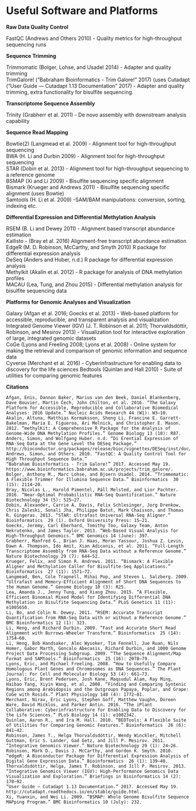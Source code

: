 # Useful Software and Platforms

**Raw Data Quality Control** 

FastQC (Andrews and Others 2010) - Quality metrics for high-throughput sequencing runs
 
**Sequence Trimming** 

Trimmomatic (Bolger, Lohse, and Usadel 2014) - Adapter and quality trimming    
TrimGalore! (“Babraham Bioinformatics - Trim Galore!” 2017) (uses Cutadapt (“User Guide — Cutadapt 1.13 Documentation” 2017) - Adapter and quality trimming, extra functionality for bisulfite sequencing. 
 
**Transcriptome Sequence Assembly**

Trinity (Grabherr et al. 2011) - De novo assembly with downstream analysis capability
 
**Sequence Read Mapping** 

Bowtie(2) (Langmead et al. 2009) - Alignment tool for high-throughput sequencing     
BWA (H. Li and Durbin 2009) - Alignment tool for high-throughput sequencing    
STAR (Dobin et al. 2013) - Alignment tool for high-throughput sequencing to a reference genome    
BSMAP (Xi and Li 2009) - Bisulfite sequencing specific alignment    
Bismark (Krueger and Andrews 2011) - Bisulfite sequencing specific alignment (uses Bowtie)    
Samtools (H. Li et al. 2009) -SAM/BAM manipulations: conversion, sorting, indexing etc.    
 
**Differential Expression and Differential Methylation Analysis**

RSEM (B. Li and Dewey 2011) - Alignment based transcript abundance estimation    
Kallisto - (Bray et al. 2016) Alignment-free transcript abundance estimation    
EdgeR (M. D. Robinson, McCarthy, and Smyth 2010) R package for differential expression analysis    
DeSeq  (Anders and Huber, n.d.) R package for differential expression analysis   
Methylkit (Akalin et al. 2012) - R package for analysis of DNA methylation profiles    
MACAU (Lea, Tung, and Zhou 2015) - Differential methylation analysis for bisulfite sequencing data   
 
**Platforms for Genomic Analyses and Visualization**

Galaxy (Afgan et al. 2016; Goecks et al. 2013) - Web-based platform for accessible, reproducible, and transparent analysis and visualization     
Integrated Genome Viewer (IGV) (J. T. Robinson et al. 2011; Thorvaldsdóttir, Robinson, and Mesirov 2013) - Visualization tool for interactive exploration of large, integrated genomic datasets    
CoGe (Lyons and Freeling 2008; Lyons et al. 2008) - Online system for making the retrieval and comparison of genomic information and sequence data     
Cyverse (Merchant et al. 2016) - Cyberinfrastructure for enabling data to discovery for the life sciences
Bedtools (Quinlan and Hall 2010) - Suite of utilities for comparing genomic features    


**Citations**
```
Afgan, Enis, Dannon Baker, Marius van den Beek, Daniel Blankenberg, Dave Bouvier, Martin Čech, John Chilton, et al. 2016. “The Galaxy Platform for Accessible, Reproducible and Collaborative Biomedical Analyses: 2016 Update.” Nucleic Acids Research 44 (W1): W3–10.
Akalin, Altuna, Matthias Kormaksson, Sheng Li, Francine E. Garrett-Bakelman, Maria E. Figueroa, Ari Melnick, and Christopher E. Mason. 2012. “methylKit: A Comprehensive R Package for the Analysis of Genome-Wide DNA Methylation Profiles.” Genome Biology 13 (10): R87.
Anders, Simon, and Wolfgang Huber. n.d. “Di Erential Expression of RNA-Seq Data at the Gene Level the DESeq Package.” http://bioconductor.org/packages/release/bioc/vignettes/DESeq/inst/doc/DESeq.pdf.
Andrews, Simon, and Others. 2010. “FastQC: A Quality Control Tool for High Throughput Sequence Data.”
“Babraham Bioinformatics - Trim Galore!” 2017. Accessed May 19. https://www.bioinformatics.babraham.ac.uk/projects/trim_galore/.
Bolger, Anthony M., Marc Lohse, and Bjoern Usadel. 2014. “Trimmomatic: A Flexible Trimmer for Illumina Sequence Data.” Bioinformatics  30 (15): 2114–20.
Bray, Nicolas L., Harold Pimentel, Páll Melsted, and Lior Pachter. 2016. “Near-Optimal Probabilistic RNA-Seq Quantification.” Nature Biotechnology 34 (5): 525–27.
Dobin, Alexander, Carrie A. Davis, Felix Schlesinger, Jorg Drenkow, Chris Zaleski, Sonali Jha, Philippe Batut, Mark Chaisson, and Thomas R. Gingeras. 2013. “STAR: Ultrafast Universal RNA-Seq Aligner.” Bioinformatics  29 (1). Oxford University Press: 15–21.
Goecks, Jeremy, Carl Eberhard, Tomithy Too, Galaxy Team, Anton Nekrutenko, and James Taylor. 2013. “Web-Based Visual Analysis for High-Throughput Genomics.” BMC Genomics 14 (June): 397.
Grabherr, Manfred G., Brian J. Haas, Moran Yassour, Joshua Z. Levin, Dawn A. Thompson, Ido Amit, Xian Adiconis, et al. 2011. “Full-Length Transcriptome Assembly from RNA-Seq Data without a Reference Genome.” Nature Biotechnology 29 (7): 644–52.
Krueger, Felix, and Simon R. Andrews. 2011. “Bismark: A Flexible Aligner and Methylation Caller for Bisulfite-Seq Applications.” Bioinformatics  27 (11): 1571–72.
Langmead, Ben, Cole Trapnell, Mihai Pop, and Steven L. Salzberg. 2009. “Ultrafast and Memory-Efficient Alignment of Short DNA Sequences to the Human Genome.” Genome Biology 10 (3): R25.
Lea, Amanda J., Jenny Tung, and Xiang Zhou. 2015. “A Flexible, Efficient Binomial Mixed Model for Identifying Differential DNA Methylation in Bisulfite Sequencing Data.” PLoS Genetics 11 (11): e1005650.
Li, Bo, and Colin N. Dewey. 2011. “RSEM: Accurate Transcript Quantification from RNA-Seq Data with or without a Reference Genome.” BMC Bioinformatics 12 (1): 323.
Li, Heng, and Richard Durbin. 2009. “Fast and Accurate Short Read Alignment with Burrows-Wheeler Transform.” Bioinformatics  25 (14): 1754–60.
Li, Heng, Bob Handsaker, Alec Wysoker, Tim Fennell, Jue Ruan, Nils Homer, Gabor Marth, Goncalo Abecasis, Richard Durbin, and 1000 Genome Project Data Processing Subgroup. 2009. “The Sequence Alignment/Map Format and SAMtools.” Bioinformatics  25 (16): 2078–79.
Lyons, Eric, and Michael Freeling. 2008. “How to Usefully Compare Homologous Plant Genes and Chromosomes as DNA Sequences.” The Plant Journal: For Cell and Molecular Biology 53 (4): 661–73.
Lyons, Eric, Brent Pedersen, Josh Kane, Maqsudul Alam, Ray Ming, Haibao Tang, Xiyin Wang, et al. 2008. “Finding and Comparing Syntenic Regions among Arabidopsis and the Outgroups Papaya, Poplar, and Grape: CoGe with Rosids.” Plant Physiology 148 (4): 1772–81.
Merchant, Nirav, Eric Lyons, Stephen Goff, Matthew Vaughn, Doreen Ware, David Micklos, and Parker Antin. 2016. “The iPlant Collaborative: Cyberinfrastructure for Enabling Data to Discovery for the Life Sciences.” PLoS Biology 14 (1): e1002342.
Quinlan, Aaron R., and Ira M. Hall. 2010. “BEDTools: A Flexible Suite of Utilities for Comparing Genomic Features.” Bioinformatics  26 (6): 841–42.
Robinson, James T., Helga Thorvaldsdóttir, Wendy Winckler, Mitchell Guttman, Eric S. Lander, Gad Getz, and Jill P. Mesirov. 2011. “Integrative Genomics Viewer.” Nature Biotechnology 29 (1): 24–26.
Robinson, Mark D., Davis J. McCarthy, and Gordon K. Smyth. 2010. “edgeR: A Bioconductor Package for Differential Expression Analysis of Digital Gene Expression Data.” Bioinformatics  26 (1): 139–40.
Thorvaldsdóttir, Helga, James T. Robinson, and Jill P. Mesirov. 2013. “Integrative Genomics Viewer (IGV): High-Performance Genomics Data Visualization and Exploration.” Briefings in Bioinformatics 14 (2): 178–92.
“User Guide — Cutadapt 1.13 Documentation.” 2017. Accessed May 19. http://cutadapt.readthedocs.io/en/stable/guide.html.
Xi, Yuanxin, and Wei Li. 2009. “BSMAP: Whole Genome Bisulfite Sequence MAPping Program.” BMC Bioinformatics 10 (July): 232.
```
